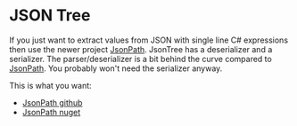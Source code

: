JSON  Tree
==========

If you just want to extract values from JSON with single line C# expressions then use the newer project [JsonPath](https://github.com/wolfspelz/JsonPath). JsonTree has a deserializer and a serializer. The parser/deserializer is a bit behind the curve compared to [JsonPath](https://github.com/wolfspelz/JsonPath). You probably won't need the serializer anyway. 

This is what you want:
* [JsonPath github](https://github.com/wolfspelz/JsonPath)
* [JsonPath nuget](https://www.nuget.org/packages/JsonPath)
